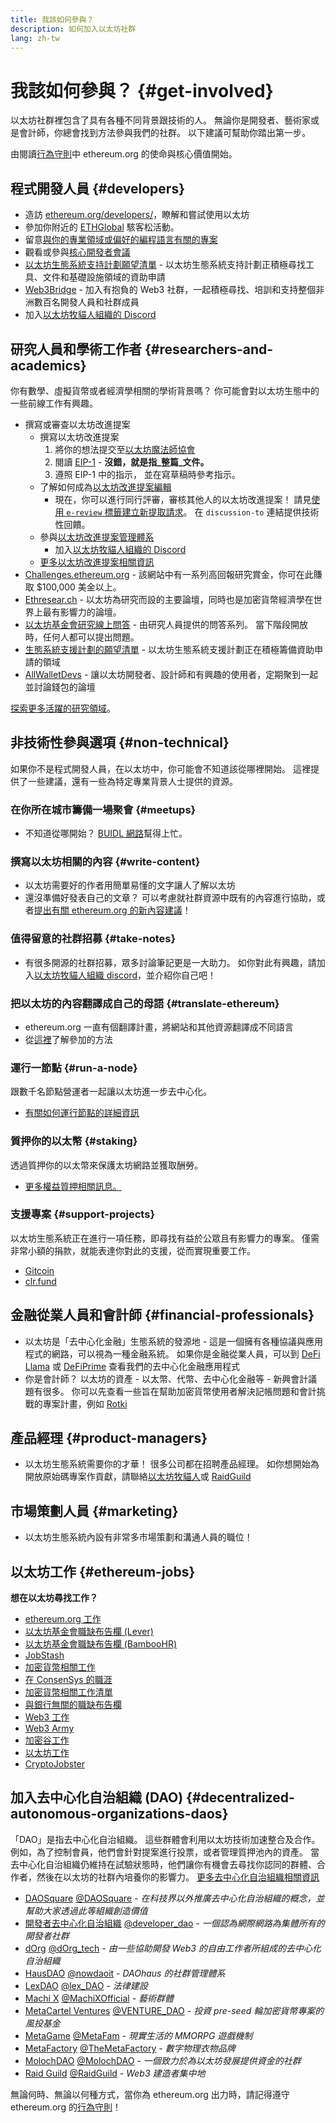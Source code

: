 ```yaml
---
title: 我該如何參與？
description: 如何加入以太坊社群
lang: zh-tw
---
```


# 我該如何參與？ {#get-involved}

以太坊社群裡包含了具有各種不同背景跟技術的人。 無論你是開發者、藝術家或是會計師，你總會找到方法參與我們的社群。 以下建議可幫助你踏出第一步。

由閱讀[行為守則](/community/code-of-conduct)中 ethereum.org 的使命與核心價值開始。

## 程式開發人員<Emoji text=":computer:" size={1} /> {#developers}

- 造訪 [ethereum.org/developers/](/developers/)，瞭解和嘗試使用以太坊
- 參加你附近的 [ETHGlobal](http://ethglobal.co/) 駭客松活動。
- 留意[與你的專業領域或偏好的編程語言有關的專案](/developers/docs/programming-languages/)
- 觀看或參與[核心開發者會議](https://www.youtube.com/@EthereumProtocol)
- [以太坊生態系統支持計劃願望清單](https://esp.ethereum.foundation/wishlist/) - 以太坊生態系統支持計劃正積極尋找工具、文件和基礎設施領域的資助申請
- [Web3Bridge](https://www.web3bridge.com/) - 加入有抱負的 Web3 社群，一起積極尋找、培訓和支持整個非洲數百名開發人員和社群成員
- 加入[以太坊牧貓人組織的 Discord](https://discord.com/invite/Nz6rtfJ8Cu)

## 研究人員和學術工作者 <Emoji text=":mag:" size={1} /> {#researchers-and-academics}

你有數學、虛擬貨幣或者經濟學相關的學術背景嗎？ 你可能會對以太坊生態中的一些前線工作有興趣。

- 撰寫或審查以太坊改進提案
  - 撰寫以太坊改進提案
    1. 將你的想法提交至[以太坊魔法師協會](https://ethereum-magicians.org)
    2. 閱讀 [EIP-1](https://eips.ethereum.org/EIPS/eip-1) - **沒錯，就是指_整篇_文件。**
    3. 遵照 EIP-1 中的指示， 並在寫草稿時參考指示。
  - 了解如何成為[以太坊改進提案編輯](https://eips.ethereum.org/EIPS/eip-5069)
    - 現在，你可以進行同行評審，審核其他人的以太坊改進提案！ 請見[使用 `e-review` 標籤建立新提取請求](https://github.com/ethereum/EIPs/pulls?q=is%3Apr+is%3Aopen+label%3Ae-review)。 在 `discussion-to` 連結提供技術性回饋。
  - 參與[以太坊改進提案管理體系](https://github.com/ethereum-cat-herders/EIPIP)
    - 加入[以太坊牧貓人組織的 Discord](https://discord.com/invite/Nz6rtfJ8Cu)
  - [更多以太坊改進提案相關資訊](/eips/)
- [Challenges.ethereum.org](https://challenges.ethereum.org/) - 該網站中有一系列高回報研究賞金，你可在此賺取 $100,000 美金以上。
- [Ethresear.ch](https://ethresear.ch) - 以太坊為研究而設的主要論壇，同時也是加密貨幣經濟學在世界上最有影響力的論壇。
- [以太坊基金會研究線上問答](https://old.reddit.com/r/ethereum/comments/vrx9xe/ama_we_are_ef_research_pt_8_07_july_2022) - 由研究人員提供的問答系列。 當下階段開放時，任何人都可以提出問題。
- [生態系統支援計劃的願望清單](https://esp.ethereum.foundation/wishlist/) - 以太坊生態系統支援計劃正在積極籌備資助申請的領域
- [AllWalletDevs](allwallet.dev) - 讓以太坊開發者、設計師和有興趣的使用者，定期聚到一起並討論錢包的論壇

[探索更多活躍的研究領域](/community/research/)。

## 非技術性參與選項 <Emoji text=":briefcase:" size={1} /> {#non-technical}

如果你不是程式開發人員，在以太坊中，你可能會不知道該從哪裡開始。 這裡提供了一些建議，還有一些為特定專業背景人士提供的資源。

### 在你所在城市籌備一場聚會 {#meetups}

- 不知道從哪開始？ [BUIDL 網路](https://consensys.net/developers/buidlnetwork/)幫得上忙。

### 撰寫以太坊相關的內容 {#write-content}

- 以太坊需要好的作者用簡單易懂的文字讓人了解以太坊
- 還沒準備好發表自己的文章？ 可以考慮就社群資源中既有的內容進行協助，或者[提出有關 ethereum.org 的新內容建議](/contributing/)！

### 值得留意的社群招募 {#take-notes}

- 有很多開源的社群招募，眾多討論筆記更是一大助力。 如你對此有興趣，請加入[以太坊牧貓人組織 discord](https://discord.com/invite/Nz6rtfJ8Cu)，並介紹你自己吧！

### 把以太坊的內容翻譯成自己的母語 {#translate-ethereum}

- ethereum.org 一直有個翻譯計畫，將網站和其他資源翻譯成不同語言
- 從[這裡](/contributing/translation-program)了解參加的方法

### 運行一節點 {#run-a-node}

跟數千名節點營運者一起讓以太坊進一步去中心化。

- [有關如何運行節點的詳細資訊](/developers/docs/nodes-and-clients/run-a-node/)

### 質押你的以太幣 {#staking}

透過質押你的以太幣來保護太坊網路並獲取酬勞。

- [更多權益質押相關訊息。](/staking/)

### 支援專案 {#support-projects}

以太坊生態系統正在進行一項任務，即尋找有益於公眾且有影響力的專案。 僅需非常小額的捐款，就能表達你對此的支援，從而實現重要工作。

- [Gitcoin](https://gitcoin.co/fund)
- [clr.fund](https://clr.fund/#/about)

## 金融從業人員和會計師<Emoji text=":chart_with_upwards_trend:" size={1} /> {#financial-professionals}

- 以太坊是「去中心化金融」生態系統的發源地 - 這是一個擁有各種協議與應用程式的網路，可以視為一種金融系統。 如果你是金融從業人員，可以到 [DeFi Llama](https://defillama.com/) 或 [DeFiPrime](https://defiprime.com) 查看我們的去中心化金融應用程式
- 你是會計師？ 以太坊的資產 - 以太幣、代幣、去中心化金融等 - 新興會計議題有很多。 你可以先查看一些旨在幫助加密貨幣使用者解決記帳問題和會計挑戰的專案計畫，例如 [Rotki](https://rotki.com/)

## 產品經理 <Emoji text=":fountain_pen:" size={1} /> {#product-managers}

- 以太坊生態系統需要你的才華！ 很多公司都在招聘產品經理。 如你想開始為開放原始碼專案作貢獻，請聯絡[以太坊牧貓人](https://discord.com/invite/Nz6rtfJ8Cu)或 [RaidGuild](https://www.raidguild.org/)

## 市場策劃人員 <Emoji text=":megaphone:" size={1} /> {#marketing}

- 以太坊生態系統內設有非常多市場策劃和溝通人員的職位！

## 以太坊工作 {#ethereum-jobs}

**想在以太坊尋找工作？**

- [ethereum.org 工作](/about/#open-jobs)
- [以太坊基金會職缺布告欄 (Lever)](https://jobs.lever.co/ethereumfoundation)
- [以太坊基金會職缺布告欄 (BambooHR)](https://ethereum.bamboohr.com/jobs/)
- [JobStash](https://jobstash.xyz)
- [加密貨幣相關工作](https://cryptocurrencyjobs.co/ethereum/)
- [在 ConsenSys 的職涯](https://consensys.net/careers/)
- [加密貨幣相關工作清單](https://cryptojobslist.com/ethereum-jobs)
- [與銀行無關的職缺布告欄](https://pallet.xyz/list/bankless/jobs)
- [Web3 工作](https://web3.career)
- [Web3 Army](https://web3army.xyz/)
- [加密谷工作](https://cryptovalley.jobs/)
- [以太坊工作](https://startup.jobs/ethereum-jobs)
- [CryptoJobster](https://cryptojobster.com/tag/ethereum/)

## 加入去中心化自治組織 (DAO) {#decentralized-autonomous-organizations-daos}

「DAO」是指去中心化自治組織。 這些群體會利用以太坊技術加速整合及合作。 例如，為了控制會員，他們會針對提案進行投票，或者管理質押池內的資產。 當去中心化自治組織仍維持在試驗狀態時，他們讓你有機會去尋找你認同的群體、合作者，然後在以太坊的社群內培養你的影響力。 [更多去中心化自治組織相關資訊](/dao/)

- [DAOSquare](https://daosquare.io/) [@DAOSquare](https://twitter.com/DAOSquare) - _在科技界以外推廣去中心化自治組織的概念，並幫助大家透過此等組織創造價值_
- [開發者去中心化自治組織](https://www.developerdao.com/) [@developer_dao](https://twitter.com/developer_dao) - _一個認為網際網路為集體所有的開發者社群_
- [dOrg](https://dOrg.tech) [@dOrg_tech](https://twitter.com/dOrg_tech) - _由一些協助開發 Web3 的自由工作者所組成的去中心化自治組織_
- [HausDAO](https://daohaus.club) [@nowdaoit](https://twitter.com/nowdaoit) - _DAOhaus 的社群管理體系_
- [LexDAO](https://lexdao.org) [@lex_DAO](https://twitter.com/lex_DAO) - _法律建設_
- [Machi X](https://machix.com) [@MachiXOfficial](https://twitter.com/MachiXOfficial) - _藝術群體_
- [MetaCartel Ventures](https://metacartel.xyz) [@VENTURE_DAO](https://twitter.com/VENTURE_DAO) - _投資 pre-seed 輪加密貨幣專案的風投基金_
- [MetaGame](https://metagame.wtf) [@MetaFam](https://twitter.com/MetaFam) - _現實生活的 MMORPG 遊戲機制_
- [MetaFactory](https://metafactory.ai) [@TheMetaFactory](https://twitter.com/TheMetaFactory) - _數字物理衣物品牌_
- [MolochDAO](https://molochdao.com) [@MolochDAO](https://twitter.com/MolochDAO) - _一個致力於為以太坊發展提供資金的社群_
- [Raid Guild](https://raidguild.org) [@RaidGuild](https://twitter.com/RaidGuild) - _Web3 建造者集中地_

無論何時、無論以何種方式，當你為 ethereum.org 出力時，請記得遵守 ethereum.org 的[行為守則](/community/code-of-conduct)！
